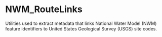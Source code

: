 # NWM_RouteLinks
Utilities used to extract metadata that links National Water Model (NWM) feature identifiers to United States Geological Survey (USGS) site codes.
